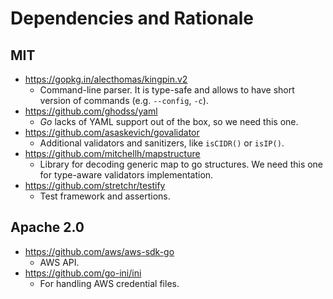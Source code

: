 # Dependencies and Rationale

## MIT

- https://gopkg.in/alecthomas/kingpin.v2
  - Command-line parser. It is type-safe and allows to have short version of commands (e.g. `--config`, `-c`).
- https://github.com/ghodss/yaml
  - *Go* lacks of YAML support out of the box, so we need this one.
- https://github.com/asaskevich/govalidator
  - Additional validators and sanitizers, like `isCIDR()` or `isIP()`.
- https://github.com/mitchellh/mapstructure
  - Library for decoding generic map to go structures. We need this one for type-aware validators implementation.
- https://github.com/stretchr/testify
  - Test framework and assertions.
  

## Apache 2.0

- https://github.com/aws/aws-sdk-go
  - AWS API.
- https://github.com/go-ini/ini
  - For handling AWS credential files.
